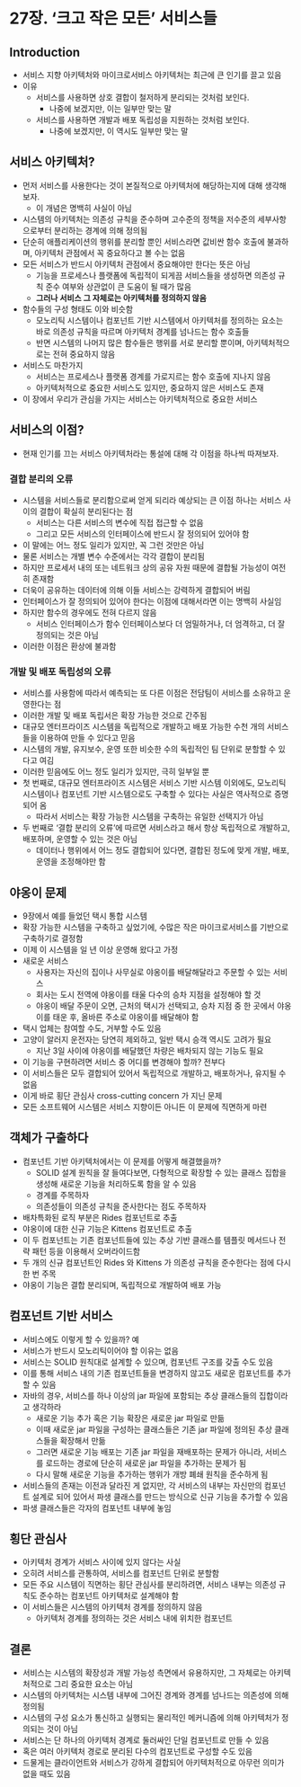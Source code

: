 # 27장. ‘크고 작은 모든’ 서비스들

## Introduction

- 서비스 지향 아키텍처와 마이크로서비스 아키텍처는 최근에 큰 인기를 끌고 있음
- 이유
  - 서비스를 사용하면 상호 결합이 철저하게 분리되는 것처럼 보인다.
    - 나중에 보겠지만, 이는 일부만 맞는 말
  - 서비스를 사용하면 개발과 배포 독립성을 지원하는 것처럼 보인다.
    - 나중에 보겠지만, 이 역시도 일부만 맞는 말

## 서비스 아키텍처?

- 먼저 서비스를 사용한다는 것이 본질적으로 아키텍처에 해당하는지에 대해 생각해보자.
  - 이 개념은 명백히 사실이 아님
- 시스템의 아키텍처는 의존성 규칙을 준수하며 고수준의 정책을 저수준의 세부사항으로부터 분리하는 경계에 의해 정의됨
- 단순히 애플리케이션의 행위를 분리할 뿐인 서비스라면 값비싼 함수 호출에 불과하며, 아키텍처 관점에서 꼭 중요하다고 볼 수는 없음
- 모든 서비스가 반드시 아키텍처 관점에서 중요해야만 한다는 뜻은 아님
  - 기능을 프로세스나 플랫폼에 독립적이 되게끔 서비스들을 생성하면 의존성 규칙 준수 여부와 상관없이 큰 도움이 될 때가 많음
  - **그러나 서비스 그 자체로는 아키텍처를 정의하지 않음**
- 함수들의 구성 형태도 이와 비슷함
  - 모노리틱 시스템이나 컴포넌트 기반 시스템에서 아키텍처를 정의하는 요소는 바로 의존성 규칙을 따르며 아키텍처 경계를 넘나드는 함수 호출들
  - 반면 시스템의 나머지 많은 함수들은 행위를 서로 분리할 뿐이며, 아키텍처적으로는 전혀 중요하지 않음
- 서비스도 마찬가지
  - 서비스는 프로세스나 플랫폼 경계를 가로지르는 함수 호출에 지나지 않음
  - 아키텍처적으로 중요한 서비스도 있지만, 중요하지 않은 서비스도 존재
- 이 장에서 우리가 관심을 가지는 서비스는 아키텍처적으로 중요한 서비스

## 서비스의 이점?

- 현재 인기를 끄는 서비스 아키텍처라는 통설에 대해 각 이점을 하나씩 따져보자.

### 결합 분리의 오류

- 시스템을 서비스들로 분리함으로써 얻게 되리라 예상되는 큰 이점 하나는 서비스 사이의 결합이 확실히 분리된다는 점
  - 서비스는 다른 서비스의 변수에 직접 접근할 수 없음
  - 그리고 모든 서비스의 인터페이스에 반드시 잘 정의되어 있어야 함
- 이 말에는 어느 정도 일리가 있지만, 꼭 그런 것만은 아님
- 물론 서비스는 개별 변수 수준에서는 각각 결합이 분리됨
- 하지만 프로세서 내의 또는 네트워크 상의 공유 자원 때문에 결합될 가능성이 여전히 존재함
- 더욱이 공유하는 데이터에 의해 이들 서비스는 강력하게 결합되어 버림
- 인터페이스가 잘 정의되어 있어야 한다는 이점에 대해서라면 이는 명백히 사실임
- 하지만 함수의 경우에도 전혀 다르지 않음
  - 서비스 인터페이스가 함수 인터페이스보다 더 엄밀하거나, 더 엄격하고, 더 잘 정의되는 것은 아님
- 이러한 이점은 환상에 불과함

### 개발 및 배포 독립성의 오류

- 서비스를 사용함에 따라서 예측되는 또 다른 이점은 전담팀이 서비스를 소유하고 운영한다는 점
- 이러한 개발 및 배포 독립서은 확장 가능한 것으로 간주됨
- 대규모 엔터프라이즈 시스템을 독립적으로 개발하고 배포 가능한 수천 개의 서비스들을 이용하여 만들 수 있다고 믿음
- 시스템의 개발, 유지보수, 운영 또한 비슷한 수의 독립적인 팀 단위로 분할할 수 있다고 여김
- 이러한 믿음에도 어느 정도 일리가 있지만, 극히 일부일 뿐
- 첫 번째로, 대규모 엔터프라이즈 시스템은 서비스 기반 시스템 이외에도, 모노리틱 시스템이나 컴포넌트 기반 시스템으로도 구축할 수 있다는 사실은 역사적으로 증명되어 옴
  - 따라서 서비스는 확장 가능한 시스템을 구축하는 유일한 선택지가 아님
- 두 번째로 ‘결합 분리의 오류’에 따르면 서비스라고 해서 항상 독립적으로 개발하고, 배포하며, 운영할 수 있는 것은 아님
  - 데이터나 행위에서 어느 정도 결합되어 있다면, 결합된 정도에 맞게 개발, 배포, 운영을 조정해야만 함

## 야옹이 문제

- 9장에서 예를 들었던 택시 통합 시스템
- 확장 가능한 시스템을 구축하고 싶었기에, 수많은 작은 마이크로서비스를 기반으로 구축하기로 결정함
- 이제 이 시스템을 일 년 이상 운영해 왔다고 가정
- 새로운 서비스
  - 사용자는 자신의 집이나 사무실로 야옹이를 배달해달라고 주문할 수 있는 서비스
  - 회사는 도시 전역에 야옹이를 태울 다수의 승차 지점을 설정해야 할 것
  - 야옹이 배달 주문이 오면, 근처의 택시가 선택되고, 승차 지점 중 한 곳에서 야옹이를 태운 후, 올바른 주소로 야옹이를 배달해야 함
- 택시 업체는 참여할 수도, 거부할 수도 있음
- 고양이 알러지 운전자는 당연히 제외하고, 일반 택시 승객 역시도 고려가 필요
  - 지난 3일 사이에 야옹이를 배달했던 차량은 배차되지 않는 기능도 필요
- 이 기능을 구현하려면 서비스 중 어디를 변경해야 할까? 전부다
- 이 서비스들은 모두 결합되어 있어서 독립적으로 개발하고, 배포하거나, 유지될 수 없음
- 이게 바로 횡단 관심사 cross-cutting concern 가 지닌 문제
- 모든 소프트웨어 시스템은 서비스 지향이든 아니든 이 문제에 직면하게 마련

## 객체가 구출하다

- 컴포넌트 기반 아키텍처에서는 이 문제를 어떻게 해결했을까?
  - SOLID 설계 원칙을 잘 들여다보면, 다형적으로 확장할 수 있는 클래스 집합을 생성해 새로운 기능을 처리하도록 함을 알 수 있음
  - 경계를 주목하자
  - 의존성들이 의존성 규칙을 준사한다는 점도 주목하자
- 배차특화된 로직 부분은 Rides 컴포넌트로 추출
- 야옹이에 대한 신규 기능은 Kittens 컴포넌트로 추출
- 이 두 컴포넌트는 기존 컴포넌트들에 있는 추상 기반 클래스를 템플릿 메서드나 전략 패턴 등을 이용해서 오버라이드함
- 두 개의 신규 컴포넌트인 Rides 와 Kittens 가 의존성 규칙을 준수한다는 점에 다시 한 번 주목
- 야옹이 기능은 결합 분리되며, 독립적으로 개발하여 배포 가능

## 컴포넌트 기반 서비스

- 서비스에도 이렇게 할 수 있을까? 예
- 서비스가 반드시 모노리틱이어야 할 이유는 없음
- 서비스는 SOLID 원칙대로 설계할 수 있으며, 컴포넌트 구조를 갖출 수도 있음
- 이를 통해 서비스 내의 기존 컴포넌트들을 변경하지 않고도 새로운 컴포넌트를 추가할 수 있음
- 자바의 경우, 서비스를 하나 이상의 jar 파일에 포함되는 추상 클래스들의 집합이라고 생각하라
  - 새로운 기능 추가 혹은 기능 확장은 새로운 jar 파일로 만듦
  - 이때 새로운 jar 파일을 구성하는 클래스들은 기존 jar 파일에 정의된 추상 클래스들을 확장해서 만듦
  - 그러면 새로운 기능 배포는 기존 jar 파일을 재배포하는 문제가 아니라, 서비스를 로드하는 경로에 단순히 새로운 jar 파일을 추가하는 문제가 됨
  - 다시 말해 새로운 기능을 추가하는 행위가 개방 폐쇄 원칙을 준수하게 됨
- 서비스들의 존재는 이전과 달라진 게 없지만, 각 서비스의 내부는 자신만의 컴포넌트 설계로 되어 있어서 파생 클래스를 만드는 방식으로 신규 기능을 추가할 수 있음
- 파생 클래스들은 각자의 컴포넌트 내부에 놓임

## 횡단 관심사

- 아키텍처 경계가 서비스 사이에 있지 않다는 사실
- 오히려 서비스를 관통하여, 서비스를 컴포넌트 단위로 분할함
- 모든 주요 시스템이 직면하는 횡단 관심사를 분리하려면, 서비스 내부는 의존성 규칙도 준수하는 컴포넌트 아키텍처로 설계해야 함
- 이 서비스들은 시스템의 아키텍처 경계를 정의하지 않음
  - 아키텍처 경계를 정의하는 것은 서비스 내에 위치한 컴포넌트

## 결론

- 서비스는 시스템의 확장성과 개발 가능성 측면에서 유용하지만, 그 자체로는 아키텍처적으로 그리 중요한 요소는 아님
- 시스템의 아키텍처는 시스템 내부에 그어진 경계와 경계를 넘나드는 의존성에 의해 정의됨
- 시스템의 구성 요소가 통신하고 실행되는 물리적인 메커니즘에 의해 아키텍처가 정의되는 것이 아님
- 서비스는 단 하나의 아키텍처 경계로 둘러싸인 단일 컴포넌트로 만들 수 있음
- 혹은 여러 아키텍처 경로로 분리된 다수의 컴포넌트로 구성할 수도 있음
- 드물게는 클라이언트와 서비스가 강하게 결합되어 아키텍처적으로 아무런 의미가 없을 때도 있음
